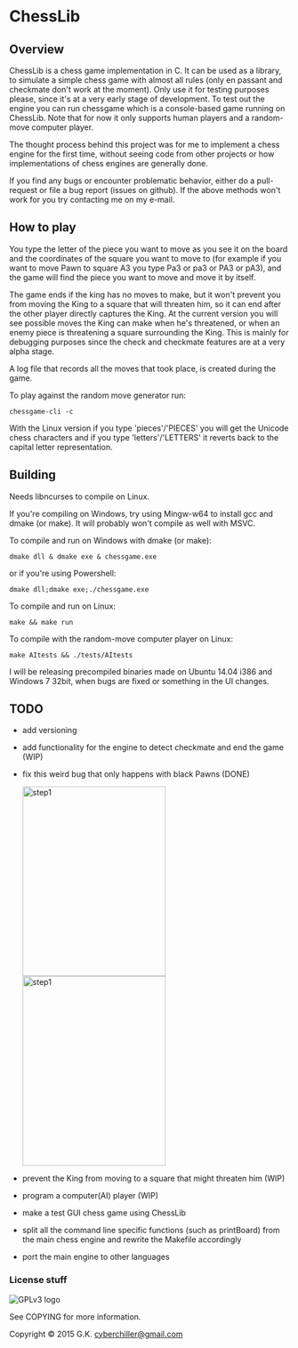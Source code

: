 # ChessLib
## Overview

ChessLib is a chess game implementation in C. It can be used as a library, to simulate a simple chess game with
almost all rules (only en passant and checkmate don't work at the moment). Only use it for testing purposes please, since it's at a very 
early stage of development. To test out the engine you can run chessgame which is a console-based game 
running on ChessLib. Note that for now it only supports human players and a random-move computer player.

The thought process behind this project was for me to implement a chess engine for the first time, without seeing
code from other projects or how implementations of chess engines are generally done.

If you find any bugs or encounter problematic behavior, either do a pull-request or file a bug report (issues on github).
If the above methods won't work for you try contacting me on my e-mail.

## How to play

You type the letter of the piece you want to move as you see it on the board and 
the coordinates of the square you want to move to (for example if you want to move Pawn to square 
A3 you type Pa3 or pa3 or PA3 or pA3), and the game will find the piece you want to move
and move it by itself.

The game ends if the king has no moves to make, but it won't prevent you from moving the King to
a square that will threaten him, so it can end after the other player directly captures the King.
At the current version you will see possible moves the King can make when he's threatened, or
when an enemy piece is threatening a square surrounding the King. This is mainly for debugging purposes
since the check and checkmate features are at a very alpha stage.

A log file that records all the moves that took place, is created during the game.

To play against the random move generator run:

    chessgame-cli -c

With the Linux version if you type 'pieces'/'PIECES' you will get the Unicode chess characters 
and if you type 'letters'/'LETTERS' it reverts back to the capital letter representation.

## Building

Needs libncurses to compile on Linux.

If you're compiling on Windows, try using Mingw-w64 to install gcc and dmake (or make). It will probably won't compile as well with MSVC.

To compile and run on Windows with dmake (or make):

    dmake dll & dmake exe & chessgame.exe
    
or if you're using Powershell:

    dmake dll;dmake exe;./chessgame.exe

To compile and run on Linux:

    make && make run
    
To compile with the random-move computer player on Linux:

    make AItests && ./tests/AItests

I will be releasing precompiled binaries made on Ubuntu 14.04 i386 
and Windows 7 32bit, when bugs are fixed or something in the UI changes.

## TODO

* add versioning

* add functionality for the engine to detect checkmate and end the game (WIP)

* fix this weird bug that only happens with black Pawns (DONE)

  <img src="http://i.imgur.com/cVGe6Sd.png" alt="step1" width = "257" height = "341"/> <img src="http://i.imgur.com/mkwlxOY.png" alt="step1" width = "257" height = "341"/>

* prevent the King from moving to a square that might threaten him (WIP)

* program a computer(AI) player (WIP)

* make a test GUI chess game using ChessLib

* split all the command line specific functions (such as printBoard) from the main chess engine and rewrite the Makefile accordingly

* port the main engine to other languages

### License stuff

![GPLv3 logo](http://www.gnu.org/graphics/gplv3-127x51.png)

See COPYING for more information.

Copyright © 2015 G.K. <cyberchiller@gmail.com>
